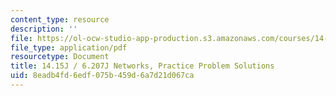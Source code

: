 ```yaml
---
content_type: resource
description: ''
file: https://ol-ocw-studio-app-production.s3.amazonaws.com/courses/14-15j-networks-spring-2018/8eadb4fd6edf075b459d6a7d21d067ca_MIT14_15JS18_practicesol.pdf
file_type: application/pdf
resourcetype: Document
title: 14.15J / 6.207J Networks, Practice Problem Solutions
uid: 8eadb4fd-6edf-075b-459d-6a7d21d067ca
---
```

